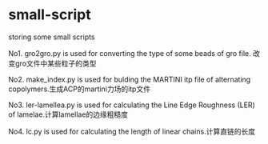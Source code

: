 # small-script
storing some small scripts

No1. gro2gro.py is used for converting the type of some beads of gro file. 改变gro文件中某些粒子的类型

No2. make_index.py is used for bulding the MARTINI itp file of alternating copolymers.生成ACP的martini力场的itp文件

No3. ler-lamellea.py is used for calculating the Line Edge Roughness (LER) of lamelae.计算lamellae的边缘粗糙度

No4. lc.py is used for calculating the length of linear chains.计算直链的长度
